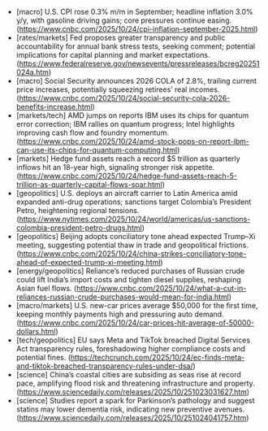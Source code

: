 - [macro] U.S. CPI rose 0.3% m/m in September; headline inflation 3.0% y/y, with gasoline driving gains; core pressures continue easing. (https://www.cnbc.com/2025/10/24/cpi-inflation-september-2025.html)
- [rates/markets] Fed proposes greater transparency and public accountability for annual bank stress tests, seeking comment; potential implications for capital planning and market expectations. (https://www.federalreserve.gov/newsevents/pressreleases/bcreg20251024a.htm)
- [macro] Social Security announces 2026 COLA of 2.8%, trailing current price increases, potentially squeezing retirees’ real incomes. (https://www.cnbc.com/2025/10/24/social-security-cola-2026-benefits-increase.html)
- [markets/tech] AMD jumps on reports IBM uses its chips for quantum error correction; IBM rallies on quantum progress; Intel highlights improving cash flow and foundry momentum. (https://www.cnbc.com/2025/10/24/amd-stock-pops-on-report-ibm-can-use-its-chips-for-quantum-computing.html)
- [markets] Hedge fund assets reach a record $5 trillion as quarterly inflows hit an 18-year high, signaling stronger risk appetite. (https://www.cnbc.com/2025/10/24/hedge-fund-assets-reach-5-trillion-as-quarterly-capital-flows-soar.html)
- [geopolitics] U.S. deploys an aircraft carrier to Latin America amid expanded anti-drug operations; sanctions target Colombia’s President Petro, heightening regional tensions. (https://www.nytimes.com/2025/10/24/world/americas/us-sanctions-colombia-president-petro-drugs.html)
- [geopolitics] Beijing adopts conciliatory tone ahead expected Trump–Xi meeting, suggesting potential thaw in trade and geopolitical frictions. (https://www.cnbc.com/2025/10/24/china-strikes-conciliatory-tone-ahead-of-expected-trump-xi-meeting.html)
- [energy/geopolitics] Reliance’s reduced purchases of Russian crude could lift India’s import costs and tighten diesel supplies, reshaping Asian fuel flows. (https://www.cnbc.com/2025/10/24/what-a-cut-in-reliances-russian-crude-purchases-would-mean-for-india.html)
- [macro/markets] U.S. new-car prices average $50,000 for the first time, keeping monthly payments high and pressuring auto demand. (https://www.cnbc.com/2025/10/24/car-prices-hit-average-of-50000-dollars.html)
- [tech/geopolitics] EU says Meta and TikTok breached Digital Services Act transparency rules, foreshadowing higher compliance costs and potential fines. (https://techcrunch.com/2025/10/24/ec-finds-meta-and-tiktok-breached-transparency-rules-under-dsa/)
- [science] China’s coastal cities are subsiding as seas rise at record pace, amplifying flood risk and threatening infrastructure and property. (https://www.sciencedaily.com/releases/2025/10/251023031627.htm)
- [science] Studies report a spark for Parkinson’s pathology and suggest statins may lower dementia risk, indicating new preventive avenues. (https://www.sciencedaily.com/releases/2025/10/251024041757.htm)